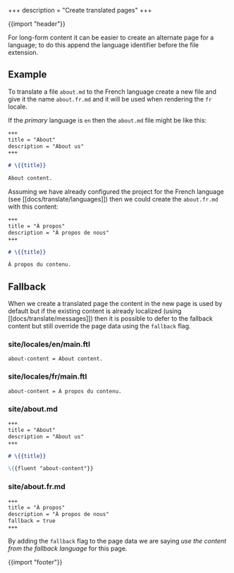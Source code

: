 +++
description = "Create translated pages"
+++

{{import "header"}}

For long-form content it can be easier to create an alternate page for a language; to do this append the language identifier before the file extension.

## Example

To translate a file `about.md` to the French language create a new file and give it the name `about.fr.md` and it will be used when rendering the `fr` locale.


If the *primary* language is `en` then the `about.md` file might be like this:

```markdown
+++
title = "About"
description = "About us"
+++

# \{{title}}

About content.
```

Assuming we have already configured the project for the French language (see [[docs/translate/languages]]) then we could create the `about.fr.md` with this content:

```markdown
+++
title = "À propos"
description = "À propos de nous"
+++

# \{{title}}

À propos du contenu.
```

## Fallback

When we create a translated page the content in the new page is used by default but if the existing content is already localized (using [[docs/translate/messages]]) then it is possible to defer to the fallback content but still override the page data using the `fallback` flag.

### site/locales/en/main.ftl

```text
about-content = About content.
```

### site/locales/fr/main.ftl

```text
about-content = À propos du contenu.
```

### site/about.md

```markdown
+++
title = "About"
description = "About us"
+++

# \{{title}}

\{{fluent "about-content"}}
```

### site/about.fr.md

```markdown
+++
title = "À propos"
description = "À propos de nous"
fallback = true
+++
```

By adding the `fallback` flag to the page data we are saying *use the content from the fallback language* for this page.

{{import "footer"}}
